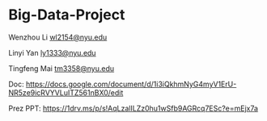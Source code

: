 # Big-Data-Project


Wenzhou Li <wl2154@nyu.edu>

Linyi Yan <ly1333@nyu.edu>

Tingfeng Mai <tm3358@nyu.edu>


Doc: https://docs.google.com/document/d/1i3iQkhmNyG4myV1ErU-NR5ze9icRVYVLuITZ561nBX0/edit

Prez PPT: https://1drv.ms/p/s!AqLzalILZz0hu1wSfb9AGRcq7ESc?e=mEjx7a
